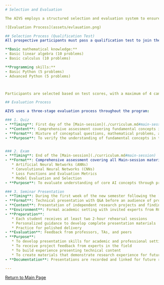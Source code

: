 ```yaml
---
# Selection and Evaluation

The AIVS employs a structured selection and evaluation system to ensure participants receive the maximum benefit from the program.

![Evaluation Process](assets/evlauation.png)

## Selection Process (Qualification Test)
All prospective participants must pass a qualification test to join the program. This test assesses:

**Basic mathematical knowledge:**
- Basic linear algebra (10 problems)
- Basic calculus (10 problems)

**Programming skills:**
- Basic Python (5 problems)
- Advanced Python (5 problems)



Participants are selected based on test scores, with a maximum of 4 candidates chosen according to the highest scores.

## Evaluation Process

AIVS uses a three-stage evaluation process throughout the program:

### 1. Quiz
- **Timing**: First day of the [Main-session](./curriculum.md#main-session)
- **Content**: Comprehensive assessment covering fundamental concepts in Linear Algebra, Calculus, Machine Learning, Deep Learning, Computer Structure, Networks, and Operating Systems
- **Format**: Mixture of conceptual questions, mathematical problems, and application scenarios
- **Purpose**: To verify the understanding of fundamental concepts in the pre-session online lectures


### 2. Exam
- **Timing**: End of the [Main-session](./curriculum.md#main-session)
- **Format**: Comprehensive assessment covering all Main-session material including:
   * Artificial Neural Networks (ANNs)
   * Convolutional Neural Networks (CNNs)
   * Loss Functions and Evaluation Metrics
   * Model Evaluation and Selection
- **Purpose**: To evaluate understanding of core AI concepts through practical problem solving

### 3. Seminar Presentation
- **Timing**: During the first week of the new semester following the [Self-study](./curriculum.md#self-study)
- **Format**: Technical presentation with Q&A before an audience of professors, PhD students, and peers
- **Content**: Presentation of independent research projects and findings
- **Environment**: Formal academic setting with invited experts from RC4 and students interested in AI
- **Preparation**: 
   * Each student receives at least two 2-hour rehearsal sessions
   * Personalized guidance to develop complete presentation materials
   * Practice for polished delivery
- **Evaluation**: Feedback from professors, TAs, and peers
- **Purpose**: 
   * To develop presentation skills for academic and professional settings
   * To receive project feedback from experts in the field
   * To build experience presenting technical content
   * To create materials that demonstrate research experience for future applications
- **Documentation**: Presentations are recorded and linked for future reference

---
```

[Return to Main Page](./readme.md#Table-of-Contents)
